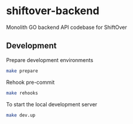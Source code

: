 # shiftover-backend

Monolith GO backend API codebase for ShiftOver

## Development

Prepare development environments
```bash
make prepare
```

Rehook pre-commit
```bash
make rehooks
```

To start the local development server
```bash
make dev.up
```
